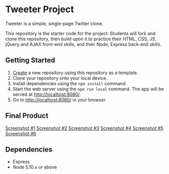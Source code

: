 # Tweeter Project

Tweeter is a simple, single-page Twitter clone.

This repository is the starter code for the project: Students will fork and clone this repository, then build upon it to practice their HTML, CSS, JS, jQuery and AJAX front-end skills, and their Node, Express back-end skills.

## Getting Started

1. [Create](https://docs.github.com/en/repositories/creating-and-managing-repositories/creating-a-repository-from-a-template) a new repository using this repository as a template.
2. Clone your repository onto your local device.
3. Install dependencies using the `npm install` command.
3. Start the web server using the `npm run local` command. The app will be served at <http://localhost:8080/>.
4. Go to <http://localhost:8080/> in your browser.

## Final Product
[Screenshot #1](https://user-images.githubusercontent.com/89815194/148154290-fffacf36-1391-4d2f-a54f-fe7bbef791a5.png)
[Screenshot #2](https://user-images.githubusercontent.com/89815194/148154288-7f6d3327-701d-4db6-9d39-f54f445d9e5d.png)
[Screenshot #3](https://user-images.githubusercontent.com/89815194/148154284-3c3077e3-dbae-4180-8a7b-351aa6046798.png)
[Screenshot #4](https://user-images.githubusercontent.com/89815194/148154271-7cee70c1-cde5-4c32-bf48-c9f287b90015.png)
[Screenshot #5](https://user-images.githubusercontent.com/89815194/148154281-325a8ac1-8095-467e-b72b-a2d912fc4525.png)
[Screenshot #6](https://user-images.githubusercontent.com/89815194/148154276-dba5a6b3-6e09-49c0-933b-246bc0760bba.png)

## Dependencies

- Express
- Node 5.10.x or above
